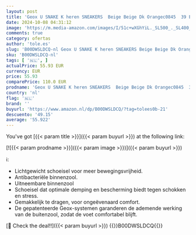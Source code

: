 ```yaml
---
layout: post
title: 'Geox U SNAKE K heren SNEAKERS  Beige Beige Dk Orangec0845  39 EU'
date: 2024-10-08 04:31:12
image: 'https://m.media-amazon.com/images/I/51c+wXGhYiL._SL500_._SL400_.jpg'
comments: true
category: ofertas
author: 'tole.es'
slug: 'B00DWSLDCQ-nl Geox U SNAKE K heren SNEAKERS Beige Beige Dk Orangec0845...'
sku: 'B00DWSLDCQ-nl'
tags: [ '🇳🇱', ]
actualPrice: 55.93 EUR
currency: EUR
price: 55.93
comparePrice: 110.0 EUR
prodname: 'Geox U SNAKE K heren SNEAKERS  Beige Beige Dk Orangec0845  39 EU'
country: 'nl'
flag: '🇳🇱'
brand: ''
buyurl: 'https://www.amazon.nl/dp/B00DWSLDCQ/?tag=tolees0b-21'
descuento: '49.15'
average: '55.922'
---
```


You've got [{{< param title >}}]({{< param buyurl >}}) at the following link:

[![{{< param prodname >}}]({{< param image >}})]({{< param buyurl >}})

ℹ️:

- Lichtgewicht schoeisel voor meer bewegingsvrijheid.
- Antibacteriële binnenzool.
- Uitneembare binnenzool
- Schoeisel dat optimale demping en bescherming biedt tegen schokken en stress.
- Gemakkelijk te dragen, voor ongeëvenaard comfort.
- De gepatenteerde Geox-systemen garanderen de ademende werking van de buitenzool, zodat de voet comfortabel blijft.

[🛒 Check the deal!!]({{< param buyurl >}})
{{<world>}}B00DWSLDCQ{{</world>}}
